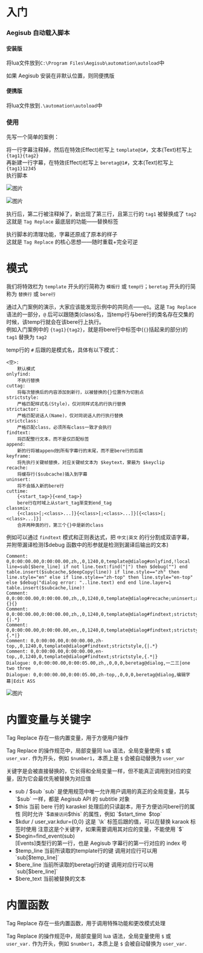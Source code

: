 # 入门

### Aegisub 自动载入脚本

#### 安装版
将lua文件放到`C:\Program Files\Aegisub\automation\autoload`中

如果 Aegisub 安装在非默认位置，则同便携版

#### 便携版
将lua文件放到`.\automation\autoload`中

### 使用

先写一个简单的案例：

将一行字幕注释掉，然后在特效(Effect)栏写上 `template@1#`，文本(Text)栏写上 `{tag1}{tag2}`  
再新建一行字幕，在特效(Effect)栏写上 `beretag@1#`，文本(Text)栏写上 `{tag1}12345`  
执行脚本

![图片](https://github.com/user-attachments/assets/2e59cdbc-ba6d-41a4-8066-0d4416503dae)

![图片](https://github.com/user-attachments/assets/61feba4d-5594-4cd1-bb7c-bff3a060fdab)

执行后，第二行被注释掉了，新出现了第三行，且第三行的 `tag1` 被替换成了 `tag2`  
这就是 `Tag Replace` 最底层的功能——替换标签

执行脚本的清理功能，字幕还原成了原本的样子  
这就是 `Tag Replace` 的核心思想——随时重载+完全可逆


# 模式

我们将特效栏为 `template` 开头的行简称为 `模板行` 或 `temp行`；`beretag` 开头的行简称为 `替换行` 或 `bere行`

通过入门案例的演示，大家应该能发现示例中的共同点——`@1`。这是 `Tag Replace` 语法的一部分，`@` 后可以跟随类(class)名，当temp行与bere行的类名存在交集的时候，该temp行就会在该bere行上执行。  
例如入门案例中的 `{tag1}{tag2}`，就是将bere行中标签中(`{}`括起来的部分)的 `tag1` 替换为 `tag2`

temp行的 `#` 后跟的是模式名，具体有以下模式：
```
<空>:
    默认模式
onlyfind:
    不执行替换
cuttag:
    将每次替换后的内容添加到新行，以被替换的{}位置作为切割点
strictstyle:
    严格匹配样式名(Style)，仅对同样式名的行执行替换
strictactor:
    严格匹配说话人(Name)，仅对同说话人的行执行替换
strictclass:
    严格匹配class，必须所有class一致才会执行
findtext:
    将匹配整行文本，而不是仅匹配标签
append:
    新的行将被append到所有字幕行的末尾，而不是bere行的后面
keyframe:
    将先执行关键帧替换，对应关键帧文本为 $keytext，蒙蔽为 $keyclip
recache:
    将缓存行($subcache)插入到字幕
uninsert:
    将不会插入新的bere行
cuttime:
    {<start_tag>}{<end_tag>}
    bere行在时域上从start_tag渐变到end_tag
classmix:
    {<class>[;<class>...]}{<class>[;<class>...]}[{<class>[;<class>...]}]
    合并两种类的行，第三个{}中是新的class
```

例如可以通过 `findtext` 模式和正则表达式，把 `中文|英文` 的行分割成双语字幕，并附带漏译检测($debug 函数中的形参就是检测到漏译后输出的文本)
```
Comment: 0,0:00:00.00,0:00:00.00,zh,,0,1240,0,template@dialog#onlyfind,!local line=sub[$bere_line] if not line.text:find("|") then $debug("") end table.insert($subcache,$deepCopy(line)) if line.style=="zh" then line.style="en" else if line.style=="zh-top" then line.style="en-top" else $debug("dialog error: "..line.text) end end line.layer=1 table.insert($subcache,line)!
Comment: 0,0:00:00.00,0:00:00.00,zh,,0,1240,0,template@dialog#recache;uninsert;append,{}{}
Comment: 0,0:00:00.00,0:00:00.00,zh,,0,1240,0,template@dialog#findtext;strictstyle,{|.*}
Comment: 0,0:00:00.00,0:00:00.00,en,,0,1240,0,template@dialog#findtext;strictstyle,{.*|}
Comment: 0,0:00:00.00,0:00:00.00,zh-top,,0,1240,0,template@dialog#findtext;strictstyle,{|.*}
Comment: 0,0:00:00.00,0:00:00.00,en-top,,0,1240,0,template@dialog#findtext;strictstyle,{.*|}
Dialogue: 0,0:00:00.00,0:00:05.00,zh,,0,0,0,beretag@dialog,一二三|one two three
Dialogue: 0,0:00:00.00,0:00:05.00,zh-top,,0,0,0,beretag@dialog,编辑字幕|Edit ASS
```
![图片](https://github.com/user-attachments/assets/9dfe5789-06e7-4c2e-8671-0682350081cb)


# 内置变量与关键字

Tag Replace 存在一些内置变量，用于方便用户操作

Tag Replace 的操作规范中，局部变量同 lua 语法，全局变量使用 `$` 或 `user_var.` 作为开头，例如 `$number1`，本质上是 `$` 会被自动替换为 `user_var`

关键字是会被直接替换的，它长得和全局变量一样，但不能真正调用到对应的变量，因为它会最优先被替换为对应值

* sub / $sub  
  `sub` 是使用规范中唯一允许用户调用的真正的全局变量，其与 `$sub` 一样，都是 Aegisub API 的 subtitle 对象
* $this
  当前 bere 行的 karaskel 处理后的只读副本，用于方便访问bere行的属性
  同时允许 `$` 直接访问 `$this` 的属性，例如 `$start_time` `$top`
* $kdur / user_var.kdur={0,0}  
  这是 `\k` 标签后跟的值，可以在替换 karaok 标签时使用  
  注意这是个关键字，如果需要调用其对应的变量，不能使用 `$`
* $begin=find_event(sub)  
  [Events]类型行的第一行，也是 Aegisub 字幕行的第一行对应的 index 号
* $temp_line 当前所读取的template行的键  
  调用对应行可以用 `sub[$temp_line]`
* $bere_line 当前所读取的beretag行的键  
  调用对应行可以用 `sub[$bere_line]`
* $bere_text 当前被替换的文本


# 内置函数

Tag Replace 存在一些内置函数，用于调用特殊功能和更改模式处理

Tag Replace 的操作规范中，局部变量同 lua 语法，全局变量使用 `$` 或 `user_var.` 作为开头，例如 `$number1`，本质上是 `$` 会被自动替换为 `user_var.`
